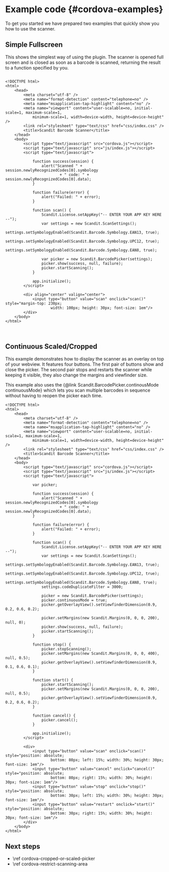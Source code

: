 Example code     {#cordova-examples}
===================================

To get you started we have prepared two examples that quickly show you how to use the scanner.

## Simple Fullscreen

This shows the simplest way of using the plugin. The scanner is opened full screen and is closed as soon as a barcode is scanned, returning the result to a function specified by you.

~~~~~~~~~~~~~~~~~~~~~~~~~~~~~~~~~~~~{.java}

<!DOCTYPE html>
<html>
    <head>
        <meta charset="utf-8" />
        <meta name="format-detection" content="telephone=no" />
        <meta name="msapplication-tap-highlight" content="no" />
        <meta name="viewport" content="user-scalable=no, initial-scale=1, maximum-scale=1, 
        	minimum-scale=1, width=device-width, height=device-height" />
        <link rel="stylesheet" type="text/css" href="css/index.css" />
        <title>Scandit Barcode Scanner</title>
    </head>
    <body>
        <script type="text/javascript" src="cordova.js"></script>
        <script type="text/javascript" src="js/index.js"></script>
        <script type="text/javascript">

            function success(session) {
				alert("Scanned " + session.newlyRecognizedCodes[0].symbology 
						+ " code: " + session.newlyRecognizedCodes[0].data);
            }

            function failure(error) {
                alert("Failed: " + error);
            }

            function scan() {
				Scandit.License.setAppKey("-- ENTER YOUR APP KEY HERE --");
				var settings = new Scandit.ScanSettings();
				settings.setSymbologyEnabled(Scandit.Barcode.Symbology.EAN13, true);
				settings.setSymbologyEnabled(Scandit.Barcode.Symbology.UPC12, true);
				settings.setSymbologyEnabled(Scandit.Barcode.Symbology.EAN8, true);
			
				var picker = new Scandit.BarcodePicker(settings);
				picker.show(success, null, failure);
				picker.startScanning();
            }

            app.initialize();
        </script>

        <div align="center" valign="center">
            <input type="button" value="scan" onclick="scan()" style="margin-top: 230px; 
            		width: 100px; height: 30px; font-size: 1em"/>
        </div>
    </body>
</html>

~~~~~~~~~~~~~~~~~~~~~~~~~~~~~~~~~~~~

<br/>


## Continuous Scaled/Cropped

This example demonstrates how to display the scanner as an overlay on top of your webview. It features four buttons. The first pair of buttons show and close the picker. The second pair stops and restarts the scanner while keeping it visible, they also change the margins and viewfinder size.

This example also uses the {@link Scandit.BarcodePicker.continousMode continuousMode} which lets you scan multiple barcodes in sequence without having to reopen the picker each time.

~~~~~~~~~~~~~~~~~~~~~~~~~~~~~~~~~~~~{.java}
<!DOCTYPE html>
<html>
    <head>
        <meta charset="utf-8" />
        <meta name="format-detection" content="telephone=no" />
        <meta name="msapplication-tap-highlight" content="no" />
        <meta name="viewport" content="user-scalable=no, initial-scale=1, maximum-scale=1, 
        	minimum-scale=1, width=device-width, height=device-height" />
        <link rel="stylesheet" type="text/css" href="css/index.css" />
        <title>Scandit Barcode Scanner</title>
    </head>
    <body>
        <script type="text/javascript" src="cordova.js"></script>
        <script type="text/javascript" src="js/index.js"></script>
        <script type="text/javascript">
			
			var picker;
			
            function success(session) {
				alert("Scanned " + session.newlyRecognizedCodes[0].symbology 
						+ " code: " + session.newlyRecognizedCodes[0].data);
            }

            function failure(error) {
                alert("Failed: " + error);
            }
            
            function scan() {
				Scandit.License.setAppKey("-- ENTER YOUR APP KEY HERE --");
				var settings = new Scandit.ScanSettings();
				settings.setSymbologyEnabled(Scandit.Barcode.Symbology.EAN13, true);
				settings.setSymbologyEnabled(Scandit.Barcode.Symbology.UPC12, true);
				settings.setSymbologyEnabled(Scandit.Barcode.Symbology.EAN8, true);
				settings.codeDuplicateFilter = 3000;
			
				picker = new Scandit.BarcodePicker(settings);
				picker.continuousMode = true;
				picker.getOverlayView().setViewfinderDimension(0.9, 0.2, 0.6, 0.2);
			
				picker.setMargins(new Scandit.Margins(0, 0, 0, 200), null, 0);
				picker.show(success, null, failure);
				picker.startScanning();
            }

            function stop() {
            	picker.stopScanning();
            	picker.setMargins(new Scandit.Margins(0, 0, 0, 400), null, 0.5);
				picker.getOverlayView().setViewfinderDimension(0.9, 0.1, 0.6, 0.1);
            }

            function start() {
            	picker.startScanning();
            	picker.setMargins(new Scandit.Margins(0, 0, 0, 200), null, 0.5);
				picker.getOverlayView().setViewfinderDimension(0.9, 0.2, 0.6, 0.2);
            }

            function cancel() {
            	picker.cancel();
            }

            app.initialize();
        </script>

        <div>
            <input type="button" value="scan" onclick="scan()" style="position: absolute; 
            		bottom: 80px; left: 15%; width: 30%; height: 30px; font-size: 1em"/>
            <input type="button" value="cancel" onclick="cancel()" style="position: absolute;
            		bottom: 80px; right: 15%; width: 30%; height: 30px; font-size: 1em"/>
            <input type="button" value="stop" onclick="stop()" style="position: absolute; 
            		bottom: 30px; left: 15%; width: 30%; height: 30px; font-size: 1em"/>
            <input type="button" value="restart" onclick="start()" style="position: absolute; 
            		bottom: 30px; right: 15%; width: 30%; height: 30px; font-size: 1em"/>
        </div>
    </body>
</html>

~~~~~~~~~~~~~~~~~~~~~~~~~~~~~~~~~~~~

## Next steps

* \ref cordova-cropped-or-scaled-picker
* \ref cordova-restrict-scanning-area

